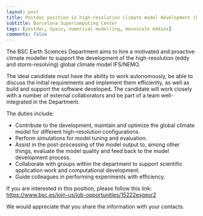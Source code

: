 ```yaml
---
layout: post
title: Postdoc position in high-resolution climate model development (Barcelona, Spain)
subtitle: Barcelona Supercomputing Center
tags: [postdoc, Spain, numerical modelling, mesoscale eddies]
comments: false
---
```

The BSC Earth Sciences Department aims to hire a motivated and proactive climate modeller to support the development of the high-resolution (eddy and storm-resolving) global climate model IFS/NEMO.

The ideal candidate must have the ability to work autonomously, be able to discuss the initial requirements and implement them efficiently, as well as build and support the software developed. The candidate will
work closely with a number of external collaborators and be part of a team well-integrated in the Department.

The duties include:
- Contribute to the development, maintain and optimize the global climate model for different high-resolution configurations.
- Perform simulations for model tuning and evaluation.
- Assist in the post-processing of the model output to, among other things, evaluate the model quality and feed back to the model development process.
- Collaborate with groups within the department to support scientific application work and computational development.
- Guide colleagues in performing experiments with efficiency.

If you are interested in this position, please follow this link: https://www.bsc.es/join-us/job-opportunities/15222esgesr2

We would appreciate that you share the information with your contacts.
